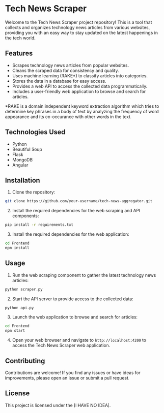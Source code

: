 # Tech News Scraper

Welcome to the Tech News Scraper project repository! This is a tool that collects and organizes technology news articles from various websites, providing you with an easy way to stay updated on the latest happenings in the tech world.

## Features

- Scrapes technology news articles from popular websites.
- Cleans the scraped data for consistency and quality.
- Uses machine learning (RAKE*) to classify articles into categories.
- Stores the data in a database for easy access.
- Provides a web API to access the collected data programmatically.
- Includes a user-friendly web application to browse and search for articles.

*RAKE is a domain independent keyword extraction algorithm which tries to determine key phrases in a body of text by analyzing the frequency of word appearance and its co-occurance with other words in the text.

## Technologies Used

- Python
- Beautiful Soup
- Flask
- MongoDB
- Angular

## Installation

1. Clone the repository:

```bash
git clone https://github.com/your-username/tech-news-aggregator.git
```

2. Install the required dependencies for the web scraping and API components:

```bash
pip install -r requirements.txt
```

3. Install the required dependencies for the web application:

```bash
cd Frontend
npm install
```

## Usage

1. Run the web scraping component to gather the latest technology news articles:

```bash
python scraper.py
```

2. Start the API server to provide access to the collected data:

```bash
python api.py
```

3. Launch the web application to browse and search for articles:

```bash
cd Frontend
npm start
```

4. Open your web browser and navigate to `http://localhost:4200` to access the Tech News Scraper web application.

## Contributing

Contributions are welcome! If you find any issues or have ideas for improvements, please open an issue or submit a pull request.

## License

This project is licensed under the [I HAVE NO IDEA].


